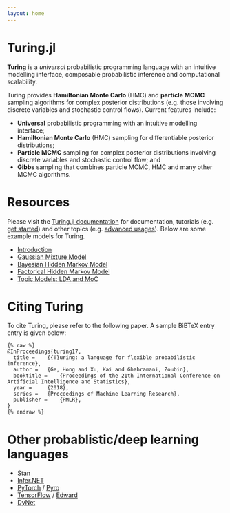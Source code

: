 ```yaml
---
layout: home
---
```


# Turing.jl

**Turing** is a *universal* probabilistic programming language with an intuitive modelling interface, composable probabilistic inference and computational scalability.

Turing provides **Hamiltonian Monte Carlo** (HMC) and **particle MCMC** sampling algorithms for complex posterior distributions (e.g. those involving discrete variables and stochastic control flows). Current features include:

- **Universal** probabilistic programming with an intuitive modelling interface;
- **Hamiltonian Monte Carlo** (HMC) sampling for differentiable posterior distributions;
- **Particle MCMC** sampling for complex posterior distributions involving discrete variables and stochastic control flow; and
- **Gibbs** sampling that combines particle MCMC,  HMC and many other MCMC algorithms.

# Resources

Please visit the [Turing.jl documentation](http://turing.ml/latest) for documentation, tutorials (e.g. [get started](http://turing.ml/latest/get-started.html)) and other topics (e.g. [advanced usages](http://turing.ml/latest/advanced.html)). Below are some example models for Turing.

- [Introduction](http://turing.ml/latest/ex/0_Introduction.html)
- [Gaussian Mixture Model](https://github.com/TuringLang/TuringTutorials/tree/master/old-notebooks/GMM.ipynb)
- [Bayesian Hidden Markov Model](https://github.com/TuringLang/TuringTutorials/tree/master/old-notebooks/BayesHmm.ipynb)
- [Factorical Hidden Markov Model](https://github.com/TuringLang/TuringTutorials/tree/master/old-notebooks/FHMM.ipynb)
- [Topic Models: LDA and MoC](https://github.com/TuringLang/TuringTutorials/tree/master/old-notebooks/TopicModels.ipynb)

# Citing Turing

To cite Turing, please refer to the following paper. A sample BiBTeX entry entry is given below:

```
{% raw %}
@InProceedings{turing17,
  title = 	 {{T}uring: a language for flexible probabilistic inference},
  author = 	 {Ge, Hong and Xu, Kai and Ghahramani, Zoubin},
  booktitle = 	 {Proceedings of the 21th International Conference on Artificial Intelligence and Statistics},
  year = 	 {2018},
  series = 	 {Proceedings of Machine Learning Research},
  publisher = 	 {PMLR},
}
{% endraw %}
```

# Other probablistic/deep learning languages

- [Stan](http://mc-stan.org/)
- [Infer.NET](https://www.microsoft.com/en-us/research/project/infernet/)
- [PyTorch](http://pytorch.org/) / [Pyro](https://github.com/uber/pyro)
- [TensorFlow](https://www.tensorflow.org/) / [Edward](http://edwardlib.org/)
- [DyNet](https://github.com/clab/dynet)

